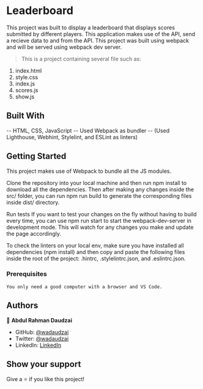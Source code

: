 # Leaderboard

This project was built to display a leaderboard that displays scores submitted by different players. This application makes use of the API, send a recieve data to and from the API. This project was built using webpack and will be served using webpack dev server.

> This is a project containing several file such as: 
1. index.html
2. style.css
3. index.js
4. scores.js
5. show.js

## Built With

-- HTML, CSS, JavaScript
-- Used Webpack as bundler
-- (Used Lighthouse, Webhint, Stylelint, and ESLint as linters)


## Getting Started
This project makes use of Webpack to bundle all the JS modules.

Clone the repository into your local machine and then run npm install to download all the dependencies. Then after making any changes inside the src/ folder, you can run npm run build to generate the corresponding files inside dist/ directory.

Run tests
If you want to test your changes on the fly without having to build every time, you can use npm run start to start the webpack-dev-server in development mode. This will watch for any changes you make and update the page accordingly.

To check the linters on your local env, make sure you have installed all dependencies (npm install) and then copy and paste the following files inside the root of the project: .hintrc, .stylelintrc.json, and .eslintrc.json.

### Prerequisites
    You only need a good computer with a browser and VS Code.

## Authors

👤 **Abdul Rahman Daudzai**

- GitHub: [@wadaudzai](https://github.com/wadaudzai)
- Twitter: [@wadaudzai](https://twitter.com/wadaudzai)
- LinkedIn: [LinkedIn](https://www.linkedin.com/in/abdulrahman-daudzai-490421234/)


## Show your support

Give a ⭐️ if you like this project!